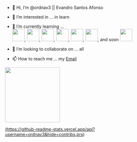 - 👋 Hi, I’m @ordnav3 || Evandro Santos Afonso
- 👀 I’m interested in ... in learn


- 🌱 I’m currently learning ...   
  <img src="https://cdn.jsdelivr.net/gh/devicons/devicon@latest/icons/javascript/javascript-original.svg" width="40" height="40" />,
  <img src="https://cdn.jsdelivr.net/gh/devicons/devicon@latest/icons/html5/html5-original.svg" width="40" height="40" />, 
  <img src="https://cdn.jsdelivr.net/gh/devicons/devicon@latest/icons/css3/css3-original.svg" width="40" height="40" />,
 <img src="https://cdn.jsdelivr.net/gh/devicons/devicon@latest/icons/sass/sass-original.svg" width="40" height="40"/>,
 <img src="https://cdn.jsdelivr.net/gh/devicons/devicon@latest/icons/less/less-plain-wordmark.svg" width="40" height="40"/>,
<img src="https://cdn.jsdelivr.net/gh/devicons/devicon@latest/icons/typescript/typescript-original.svg" width="40" height="40"/>,
and soon <img src="https://cdn.jsdelivr.net/gh/devicons/devicon@latest/icons/java/java-original-wordmark.svg" width="40" height="40" /> 

- 💞️ I’m looking to collaborate on ... all
- 📫 How to reach me ... my [Email](mailto:evandrosantosafonso@live.com)

<a href="https://github.com/seu-ordnav3">
<img loading="lazy" height="180em" src="https://github-readme-stats.vercel.app/api/top-langs/?username=ordnav3&layout=compact&langs_count=7&theme=dracula"/>

(https://github-readme-stats.vercel.app/api?username=ordnav3&hide=contribs,prs)



<!---
ordnav3/ordnav3 is a ✨ special ✨ repository because its `README.md` (this file) appears on your GitHub profile.
You can click the Preview link to take a look at your changes.
--->
